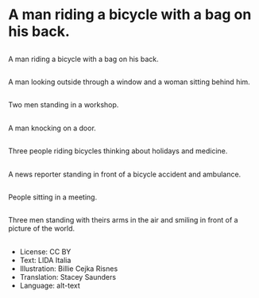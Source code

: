 # A man riding a bicycle with a bag on his back.

##
A man riding a bicycle with a bag on his back.

##
A man looking outside through a window and a woman sitting behind him.

##
Two men standing in a workshop.

##
A man knocking on a door.

##
Three people riding bicycles thinking about holidays and medicine.

##
A news reporter standing in front of a bicycle accident and ambulance.

##
People sitting in a meeting.

##
Three men standing with theirs arms in the air and smiling in front of a picture of the world.

##
* License: CC BY
* Text: LIDA Italia
* Illustration: Billie Cejka Risnes
* Translation: Stacey Saunders
* Language: alt-text
